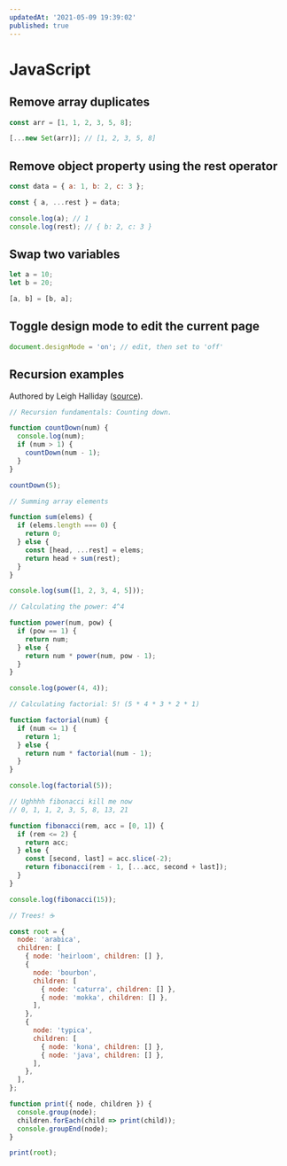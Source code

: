 ```yaml
---
updatedAt: '2021-05-09 19:39:02'
published: true
---
```


# JavaScript

## Remove array duplicates

```javascript
const arr = [1, 1, 2, 3, 5, 8];

[...new Set(arr)]; // [1, 2, 3, 5, 8]
```

## Remove object property using the rest operator

```javascript
const data = { a: 1, b: 2, c: 3 };

const { a, ...rest } = data;

console.log(a); // 1
console.log(rest); // { b: 2, c: 3 }
```

## Swap two variables

```javascript
let a = 10;
let b = 20;

[a, b] = [b, a];
```

## Toggle design mode to edit the current page

```javascript
document.designMode = 'on'; // edit, then set to 'off'
```

## Recursion examples

Authored by Leigh Halliday ([source](https://gist.github.com/leighhalliday/7ab9234c9106cda84ce284fc34ebeacd)).

```javascript
// Recursion fundamentals: Counting down.

function countDown(num) {
  console.log(num);
  if (num > 1) {
    countDown(num - 1);
  }
}

countDown(5);

// Summing array elements

function sum(elems) {
  if (elems.length === 0) {
    return 0;
  } else {
    const [head, ...rest] = elems;
    return head + sum(rest);
  }
}

console.log(sum([1, 2, 3, 4, 5]));

// Calculating the power: 4^4

function power(num, pow) {
  if (pow == 1) {
    return num;
  } else {
    return num * power(num, pow - 1);
  }
}

console.log(power(4, 4));

// Calculating factorial: 5! (5 * 4 * 3 * 2 * 1)

function factorial(num) {
  if (num <= 1) {
    return 1;
  } else {
    return num * factorial(num - 1);
  }
}

console.log(factorial(5));

// Ughhhh fibonacci kill me now
// 0, 1, 1, 2, 3, 5, 8, 13, 21

function fibonacci(rem, acc = [0, 1]) {
  if (rem <= 2) {
    return acc;
  } else {
    const [second, last] = acc.slice(-2);
    return fibonacci(rem - 1, [...acc, second + last]);
  }
}

console.log(fibonacci(15));

// Trees! ☕️

const root = {
  node: 'arabica',
  children: [
    { node: 'heirloom', children: [] },
    {
      node: 'bourbon',
      children: [
        { node: 'caturra', children: [] },
        { node: 'mokka', children: [] },
      ],
    },
    {
      node: 'typica',
      children: [
        { node: 'kona', children: [] },
        { node: 'java', children: [] },
      ],
    },
  ],
};

function print({ node, children }) {
  console.group(node);
  children.forEach(child => print(child));
  console.groupEnd(node);
}

print(root);
```
